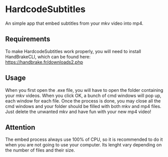 # HardcodeSubtitles
An simple app that embed subtitles from your mkv video into mp4.

## Requirements
To make HardcodeSubtitles work properly, you will need to install HandBrakeCLI, which can be found here: https://handbrake.fr/downloads2.php

## Usage
When you first open the .exe file, you will have to open the folder containing your mkv videos. When you click OK, a bunch of cmd windows will pop up, each window for each file. Once the process is done, you may close all the cmd windows and your folder should be filled with both mkv and mp4 files. Just delete the unwanted mkv and have fun with your new mp4 video!

## Attention
The embed process always use 100% of CPU, so it is recommended to do it when you are not going to use your computer. Its lenght vary depending on the number of files and their size.
